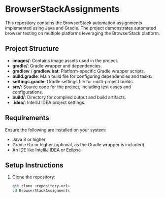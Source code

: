 # BrowserStackAssignments
This repository contains the BrowserStack automation assignments implemented using Java and Gradle. The project demonstrates automated browser testing on multiple platforms leveraging the BrowserStack platform.

## Project Structure

- **images/**: Contains image assets used in the project.
- **gradle/**: Gradle wrapper and dependencies.
- **gradlew** / **gradlew.bat**: Platform-specific Gradle wrapper scripts.
- **build.gradle**: Main build file for configuring dependencies and tasks.
- **settings.gradle**: Gradle settings file for multi-project builds.
- **src/**: Source code for the project, including test cases and configurations.
- **build/**: Directory for compiled output and build artifacts.
- **.idea/**: IntelliJ IDEA project settings.

## Requirements

Ensure the following are installed on your system:

- Java 8 or higher
- Gradle 6.x or higher (optional, as the Gradle wrapper is included)
- An IDE like IntelliJ IDEA or Eclipse

## Setup Instructions

1. Clone the repository:
   ```bash
   git clone <repository-url>
   cd BrowserStackAssignments
   ```
